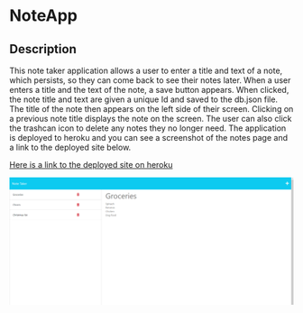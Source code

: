 # NoteApp

## Description
This note taker application allows a user to enter a title and text of a note, which persists, so they can come back to see their notes later. When a user enters a title and the text of the note, a save button appears. When clicked, the note title and text are given a unique Id and saved to the db.json file. The title of the note then appears on the left side of their screen. Clicking on a previous note title displays the note on the screen. The user can also click the trashcan icon to delete any notes they no longer need. The application is deployed to heroku and you can see a screenshot of the notes page and a link to the deployed site below. 


[Here is a link to the deployed site on heroku](https://radiant-ravine-01589-dee562bfc599.herokuapp.com/notes)

![Here is a screenshot of the site](./img/example.png)
